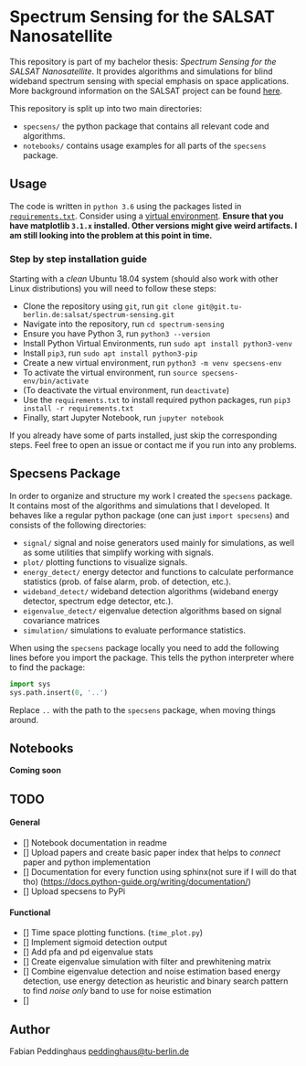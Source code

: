# Spectrum Sensing for the SALSAT Nanosatellite

This repository is part of my bachelor thesis: *Spectrum Sensing for the SALSAT Nanosatellite*. It provides algorithms and simulations for blind wideband spectrum sensing with special emphasis on space applications. More background information on the SALSAT project can be found [here](https://www.raumfahrttechnik.tu-berlin.de/menue/forschung/aktuelle_projekte/salsat/parameter/en/).

This repository is split up into two main directories:
* `specsens/` the python package that contains all relevant code and algorithms.
* `notebooks/` contains usage examples for all parts of the `specsens` package.

## Usage

The code is written in `python 3.6` using the packages listed in [`requirements.txt`](./requirements.txt). Consider using a [virtual environment](https://docs.python.org/3/tutorial/venv.html). **Ensure that you have matplotlib `3.1.x` installed. Other versions might give weird artifacts. I am still looking into the problem at this point in time.**

### Step by step installation guide
Starting with a *clean* Ubuntu 18.04 system (should also work with other Linux distributions) you will need to follow these steps:
- Clone the repository using `git`, run `git clone git@git.tu-berlin.de:salsat/spectrum-sensing.git`
- Navigate into the repository, run `cd spectrum-sensing`
- Ensure you have Python 3, run `python3 --version`
- Install Python Virtual Environments, run `sudo apt install python3-venv`
- Install `pip3`, run `sudo apt install python3-pip`
- Create a new virtual environment, run `python3 -m venv specsens-env`
- To activate the virtual environment, run `source specsens-env/bin/activate`
- (To deactivate the virtual environment, run `deactivate`)
- Use the `requirements.txt` to install required python packages, run `pip3 install -r requirements.txt`
- Finally, start Jupyter Notebook, run `jupyter notebook`

If you already have some of parts installed, just skip the corresponding steps. Feel free to open an issue or contact me if you run into any problems.

## Specsens Package
In order to organize and structure my work I created the `specsens` package. It contains most of the algorithms and simulations that I developed. It behaves like a regular python package (one can just `import specsens`) and consists of the following directories:
* `signal/` signal and noise generators used mainly for simulations, as well as some utilities that simplify working with signals.
* `plot/` plotting functions to visualize signals.
* `energy_detect/` energy detector and functions to calculate performance statistics (prob. of false alarm, prob. of detection, etc.).
* `wideband_detect/` wideband detection algorithms (wideband energy detector, spectrum edge detector, etc.).
* `eigenvalue_detect/` eigenvalue detection algorithms based on signal covariance matrices
* `simulation/` simulations to evaluate performance statistics.

When using the `specsens` package locally you need to add the following lines before you import the package. This tells the python interpreter where to find the package:
```python
import sys
sys.path.insert(0, '..')
```
Replace `..` with the path to the `specsens` package, when moving things around.


## Notebooks
**Coming soon**

## TODO
#### General
- [] Notebook documentation in readme
- [] Upload papers and create basic paper index that helps to *connect* paper and python implementation
- [] Documentation for every function using sphinx(not sure if I will do that tho) (https://docs.python-guide.org/writing/documentation/)
- [] Upload specsens to PyPi


#### Functional
- [] Time space plotting functions. (`time_plot.py`)
- [] Implement sigmoid detection output
- [] Add pfa and pd eigenvalue stats
- [] Create eigenvalue simulation with filter and prewhitening matrix
- [] Combine eigenvalue detection and noise estimation based energy detection, use energy detection as heuristic and binary search pattern to find *noise only* band to use for noise estimation
- []

## Author
Fabian Peddinghaus <peddinghaus@tu-berlin.de>

